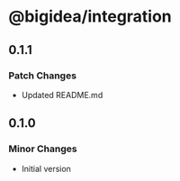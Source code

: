 # @bigidea/integration

## 0.1.1

### Patch Changes

- Updated README.md

## 0.1.0

### Minor Changes

- Initial version
